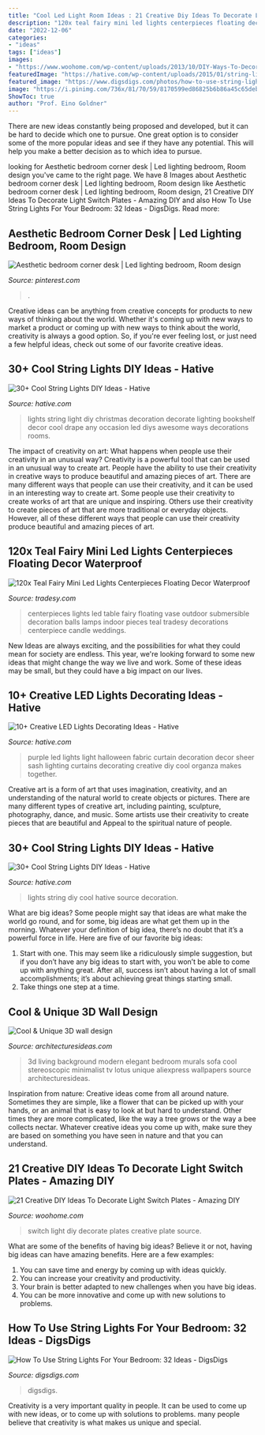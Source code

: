 ```yaml
---
title: "Cool Led Light Room Ideas : 21 Creative Diy Ideas To Decorate Light Switch Plates"
description: "120x teal fairy mini led lights centerpieces floating decor waterproof"
date: "2022-12-06"
categories:
- "ideas"
tags: ["ideas"]
images:
- "https://www.woohome.com/wp-content/uploads/2013/10/DIY-Ways-To-Decorate-A-Light-Switch-Plate-9.jpg"
featuredImage: "https://hative.com/wp-content/uploads/2015/01/string-lights-diy-ideas/15-string-lights-diy-ideas.jpg"
featured_image: "https://www.digsdigs.com/photos/how-to-use-string-lights-for-your-bedroom-ideas-26.jpg"
image: "https://i.pinimg.com/736x/81/70/59/8170599ed86825b6b86a45c65debfce3.jpg"
ShowToc: true
author: "Prof. Eino Goldner"
---
```



There are new ideas constantly being proposed and developed, but it can be hard to decide which one to pursue. One great option is to consider some of the more popular ideas and see if they have any potential. This will help you make a better decision as to which idea to pursue.

	

		
looking for Aesthetic bedroom corner desk | Led lighting bedroom, Room design you've came to the right page. We have 8 Images about Aesthetic bedroom corner desk | Led lighting bedroom, Room design like Aesthetic bedroom corner desk | Led lighting bedroom, Room design, 21 Creative DIY Ideas To Decorate Light Switch Plates - Amazing DIY and also How To Use String Lights For Your Bedroom: 32 Ideas - DigsDigs. Read more:
		
    
## Aesthetic Bedroom Corner Desk | Led Lighting Bedroom, Room Design

<img loading=lazy src="https://i.pinimg.com/736x/81/70/59/8170599ed86825b6b86a45c65debfce3.jpg" onerror="this.onerror=null;this.src='https://tse4.mm.bing.net/th?id=OIP.2nn9tJjiF8UI0cSsQJMtpgHaJ3&amp;pid=15.1';" alt="Aesthetic bedroom corner desk | Led lighting bedroom, Room design">

_Source: pinterest.com_

>. 

	

Creative ideas can be anything from creative concepts for products to new ways of thinking about the world. Whether it's coming up with new ways to market a product or coming up with new ways to think about the world, creativity is always a good option. So, if you're ever feeling lost, or just need a few helpful ideas, check out some of our favorite creative ideas.

    
## 30+ Cool String Lights DIY Ideas - Hative

<img loading=lazy src="https://hative.com/wp-content/uploads/2015/01/string-lights-diy-ideas/19-string-lights-diy-ideas.jpg" onerror="this.onerror=null;this.src='https://tse1.mm.bing.net/th?id=OIP.RhR4kU3i3S3WWR3vGJKLfQHaLH&amp;pid=15.1';" alt="30+ Cool String Lights DIY Ideas - Hative">

_Source: hative.com_

>lights string light diy christmas decoration decorate lighting bookshelf decor cool drape any occasion led diys awesome ways decorations rooms. 

	

The impact of creativity on art: What happens when people use their creativity in an unusual way?
Creativity is a powerful tool that can be used in an unusual way to create art. People have the ability to use their creativity in creative ways to produce beautiful and amazing pieces of art. There are many different ways that people can use their creativity, and it can be used in an interesting way to create art. Some people use their creativity to create works of art that are unique and inspiring. Others use their creativity to create pieces of art that are more traditional or everyday objects. However, all of these different ways that people can use their creativity produce beautiful and amazing pieces of art.

    
## 120x Teal Fairy Mini Led Lights Centerpieces Floating Decor Waterproof

<img loading=lazy src="https://item4.tradesy.com/r/db4a7fc7f77bf24adb696719dbada6d6/720/960/weddings/other/075-diameter/120x-teal-fairy-mini-led-lights-centerpieces-floating-decor-waterproof-778838.jpg" onerror="this.onerror=null;this.src='https://tse4.mm.bing.net/th?id=OIP.-6cPV0JI1q0v6TtPGA_hVQHaJ4&amp;pid=15.1';" alt="120x Teal Fairy Mini Led Lights Centerpieces Floating Decor Waterproof">

_Source: tradesy.com_

>centerpieces lights led table fairy floating vase outdoor submersible decoration balls lamps indoor pieces teal tradesy decorations centerpiece candle weddings. 

	

New Ideas are always exciting, and the possibilities for what they could mean for society are endless. This year, we're looking forward to some new ideas that might change the way we live and work. Some of these ideas may be small, but they could have a big impact on our lives.

    
## 10+ Creative LED Lights Decorating Ideas - Hative

<img loading=lazy src="https://hative.com/wp-content/uploads/2014/08/led-light-decorating/5-led-light-curtain.jpg" onerror="this.onerror=null;this.src='https://tse1.mm.bing.net/th?id=OIP.9er6BojsWgrIzx1PssNEmAHaLH&amp;pid=15.1';" alt="10+ Creative LED Lights Decorating Ideas - Hative">

_Source: hative.com_

>purple led lights light halloween fabric curtain decoration decor sheer sash lighting curtains decorating creative diy cool organza makes together. 

	

Creative art is a form of art that uses imagination, creativity, and an understanding of the natural world to create objects or pictures. There are many different types of creative art, including painting, sculpture, photography, dance, and music. Some artists use their creativity to create pieces that are beautiful and Appeal to the spiritual nature of people.

    
## 30+ Cool String Lights DIY Ideas - Hative

<img loading=lazy src="https://hative.com/wp-content/uploads/2015/01/string-lights-diy-ideas/15-string-lights-diy-ideas.jpg" onerror="this.onerror=null;this.src='https://tse1.mm.bing.net/th?id=OIP.8_MbPe9P1zdsin5ir-VOTQHaJ3&amp;pid=15.1';" alt="30+ Cool String Lights DIY Ideas - Hative">

_Source: hative.com_

>lights string diy cool hative source decoration. 

	

What are big ideas?
Some people might say that ideas are what make the world go round, and for some, big ideas are what get them up in the morning. Whatever your definition of big idea, there’s no doubt that it’s a powerful force in life. Here are five of our favorite big ideas: 
1. Start with one. This may seem like a ridiculously simple suggestion, but if you don’t have any big ideas to start with, you won’t be able to come up with anything great. After all, success isn’t about having a lot of small accomplishments; it’s about achieving great things starting small. 
2. Take things one step at a time.

    
## Cool &amp; Unique 3D Wall Design

<img loading=lazy src="http://architecturesideas.com/wp-content/uploads/2017/05/07-20.jpg" onerror="this.onerror=null;this.src='https://tse1.mm.bing.net/th?id=OIP.Z8gF_LtQo_uhpClGu8xEvwHaGB&amp;pid=15.1';" alt="Cool &amp; Unique 3D wall design">

_Source: architecturesideas.com_

>3d living background modern elegant bedroom murals sofa cool stereoscopic minimalist tv lotus unique aliexpress wallpapers source architecturesideas. 

	

Inspiration from nature:
Creative ideas come from all around nature. Sometimes they are simple, like a flower that can be picked up with your hands, or an animal that is easy to look at but hard to understand. Other times they are more complicated, like the way a tree grows or the way a bee collects nectar. Whatever creative ideas you come up with, make sure they are based on something you have seen in nature and that you can understand.

    
## 21 Creative DIY Ideas To Decorate Light Switch Plates - Amazing DIY

<img loading=lazy src="https://www.woohome.com/wp-content/uploads/2013/10/DIY-Ways-To-Decorate-A-Light-Switch-Plate-9.jpg" onerror="this.onerror=null;this.src='https://tse2.mm.bing.net/th?id=OIP.19Xwx7JraZQeKjZa-qlMeQHaLE&amp;pid=15.1';" alt="21 Creative DIY Ideas To Decorate Light Switch Plates - Amazing DIY">

_Source: woohome.com_

>switch light diy decorate plates creative plate source. 

	

What are some of the benefits of having big ideas?
Believe it or not, having big ideas can have amazing benefits. Here are a few examples: 
1. You can save time and energy by coming up with ideas quickly.
2. You can increase your creativity and productivity. 
3. Your brain is better adapted to new challenges when you have big ideas.
4. You can be more innovative and come up with new solutions to problems.

    
## How To Use String Lights For Your Bedroom: 32 Ideas - DigsDigs

<img loading=lazy src="https://www.digsdigs.com/photos/how-to-use-string-lights-for-your-bedroom-ideas-26.jpg" onerror="this.onerror=null;this.src='https://tse2.mm.bing.net/th?id=OIP.Vco5CMRXBPAH9d5jinMkgAHaLE&amp;pid=15.1';" alt="How To Use String Lights For Your Bedroom: 32 Ideas - DigsDigs">

_Source: digsdigs.com_

>digsdigs. 

	

Creativity is a very important quality in people. It can be used to come up with new ideas, or to come up with solutions to problems. many people believe that creativity is what makes us unique and special.

